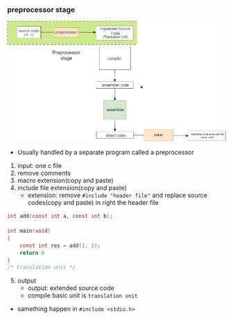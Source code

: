 ### preprocessor stage
![preprocessor stage](./preprocessor%20stage.png)
- Usually handled by a separate program called a preprocessor
1. input: one c file
2. remove comments
3. macro extension(copy and paste)
4. include file extension(copy and paste)
    - extension: remove `#include "header file"` and replace source codes(copy and paste) in right the header file


```c
int add(const int a, const int b);

int main(void)
{
    const int res = add(1, 2);
    return 0
}
/* translation unit */
```
5. output
    - output: extended source code
    - compile basic unit is `translation unit`


- samething happen in `#include <stdio.h>`

